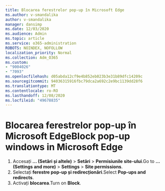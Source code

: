 ```yaml
---
title: Blocarea ferestrelor pop-up în Microsoft Edge
ms.author: v-smandalika
author: v-smandalika
manager: dansimp
ms.date: 12/03/2020
ms.audience: Admin
ms.topic: article
ms.service: o365-administration
ROBOTS: NOINDEX, NOFOLLOW
localization_priority: Normal
ms.collection: Adm_O365
ms.custom:
- "9004026"
- "7093"
ms.openlocfilehash: d05abda12cf9e4b852eb023b3e31b89dfc14209c
ms.sourcegitcommit: 94036315916fbc79dca2a692c2e9bc1139dd28f6
ms.translationtype: MT
ms.contentlocale: ro-RO
ms.lasthandoff: 12/08/2020
ms.locfileid: "49678835"
---
```

# <a name="block-pop-up-windows-in-microsoft-edge"></a><span data-ttu-id="7eaa6-102">Blocarea ferestrelor pop-up în Microsoft Edge</span><span class="sxs-lookup"><span data-stu-id="7eaa6-102">Block pop-up windows in Microsoft Edge</span></span>

1. <span data-ttu-id="7eaa6-103">Accesați **... (Setări și altele)**  >  **Setări**  >  **Permisiunile site-ului**.</span><span class="sxs-lookup"><span data-stu-id="7eaa6-103">Go to **... (Settings and more)** > **Settings** > **Site permissions**.</span></span>
2. <span data-ttu-id="7eaa6-104">Selectați **ferestre pop-up și redirecționări**.</span><span class="sxs-lookup"><span data-stu-id="7eaa6-104">Select **Pop-ups and redirects**.</span></span>
3. <span data-ttu-id="7eaa6-105">Activați **blocarea**.</span><span class="sxs-lookup"><span data-stu-id="7eaa6-105">Turn on **Block**.</span></span>